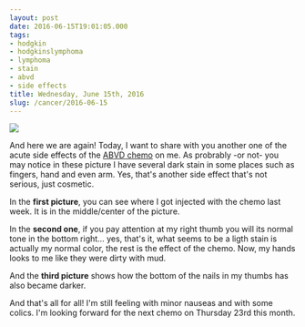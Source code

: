 ```yaml
---
layout: post
date: 2016-06-15T19:01:05.000
tags:
- hodgkin
- hodgkinslymphoma
- lymphoma
- stain
- abvd
- side effects
title: Wednesday, June 15th, 2016
slug: /cancer/2016-06-15
---
```

![](https://64.media.tumblr.com/9f313f1f11f9d9e3e8f1cb5b9f6aa885/tumblr_o8tu5tDwtT1vsn3evo1_1280.jpg)

And here we are again! Today, I want to share with you another one of the acute side effects of the [ABVD chemo](https://en.wikipedia.org/wiki/ABVD) on me. As probrably -or not- you may notice in these picture I have several dark stain in some places such as fingers, hand and even arm. Yes, that's another side effect that's not serious, just cosmetic.

In the **first picture**, you can see where I got injected with the chemo last week. It is in the middle/center of the picture.

In the **second one**, if you pay attention at my right thumb you will its normal tone in the bottom right… yes, that's it, what seems to be a ligth stain is actually my normal color, the rest is the effect of the chemo. Now, my hands looks to me like they were dirty with mud.

And the **third picture** shows how the bottom of the nails in my thumbs has also became darker.

And that's all for all! I'm still feeling with minor nauseas and with some colics. I'm looking forward for the next chemo on Thursday 23rd this month.